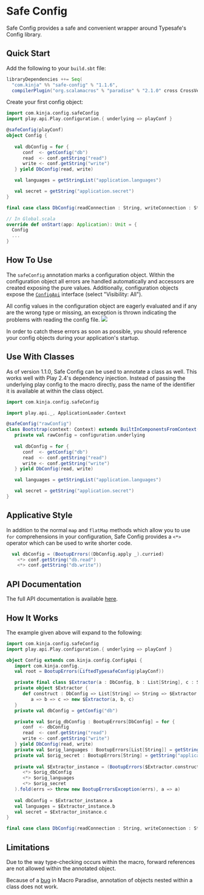 # Safe Config

Safe Config provides a safe and convenient wrapper around Typesafe's Config library.

## Quick Start
Add the following to your `build.sbt` file:
```scala
libraryDependencies ++= Seq(
  "com.kinja" %% "safe-config" % "1.1.6",
  compilerPlugin("org.scalamacros" % "paradise" % "2.1.0" cross CrossVersion.full))
```
Create your first config object:
```scala
import com.kinja.config.safeConfig
import play.api.Play.configuration.{ underlying => playConf }

@safeConfig(playConf)
object Config {
   
   val dbConfig = for {
      conf  <- getConfig("db")
      read  <- conf.getString("read")
      write <- conf.getString("write")
   } yield DbConfig(read, write)

   val languages = getStringList("application.languages")

   val secret = getString("application.secret")
}

final case class DbConfig(readConnection : String, writeConnection : String)
```
```scala
// In Global.scala
override def onStart(app: Application): Unit = {
  Config
  ...
}
```

## How To Use
The `safeConfig` annotation marks a configuration object. Within the configuration object all errors are handled automatically and accessors are created exposing the pure values. Additionally, configuration objects expose the [`ConfigApi`](http://gawkermedia.github.io/safe-config/doc/#com.kinja.config.ConfigApi) interface (select "Visibility: All").

All config values in the configuration object are eagerly evaluated and if any are the wrong type or missing, an exception is thrown indicating the problems with reading the config file.
![](http://gawkermedia.github.io/safe-config/img/BootupErrorsException.png)

In order to catch these errors as soon as possible, you should reference your config objects during your application's startup.

## Use With Classes
As of version 1.1.0, Safe Config can be used to annotate a class as well. This works well with Play 2.4's dependency injection. Instead of passing the underlying play config to the macro directly, pass the name of the identifier it is available at within the class object.

```scala
import com.kinja.config.safeConfig

import play.api._, ApplicationLoader.Context

@safeConfig("rawConfig")
class Bootstrap(context: Context) extends BuiltInComponentsFromContext(context) {
   private val rawConfig = configuration.underlying
   
   val dbConfig = for {
      conf  <- getConfig("db")
      read  <- conf.getString("read")
      write <- conf.getString("write")
   } yield DbConfig(read, write)

   val languages = getStringList("application.languages")

   val secret = getString("application.secret")
}
```

## Applicative Style
In addition to the normal `map` and `flatMap` methods which allow you to use `for` comprehensions in your configuration, Safe Config provides a `<*>` operator which can be used to write shorter code.
```scala
  val dbConfig = (BootupErrors((DbConfig.apply _).curried)
    <*> conf.getString("db.read")
    <*> conf.getString("db.write"))
```

## API Documentation

The full API documentation is available [here](http://gawkermedia.github.io/safe-config/doc/#package).

## How It Works

The example given above will expand to the following:
```scala
import com.kinja.config.safeConfig
import play.api.Play.configuration.{ underlying => playConf }

object Config extends com.kinja.config.ConfigApi {
   import com.kinja.config._
   val root = BootupErrors(LiftedTypesafeConfig(playConf))

   private final class $Extractor(a : DbConfig, b : List[String], c : String)
   private object $Extractor {
      def construct : DbConfig => List[String] => String => $Extractor =
         a => b => c => new $Extractor(a, b, c)
   }
   private val dbConfig = getConfig("db")

   private val $orig_dbConfig : BootupErrors[DbConfig] = for {
      conf  <- dbConfig
      read  <- conf.getString("read")
      write <- conf.getString("write")
   } yield DbConfig(read, write)
   private val $orig_languages : BootupErrors[List[String]] = getStringList("application.languages")
   private val $orig_secret : BootupErrors[String] = getString("application.secret")
   
   private val $Extractor_instance = (BootupErrors($Extractor.construct)
      <*> $orig_dbConfig
      <*> $orig_languages
      <*> $orig_secret
   ).fold(errs => throw new BootupErrorsException(errs), a => a)
   
   val dbConfig = $Extractor_instance.a
   val languages = $Extractor_instance.b
   val secret = $Extractor_instance.c
}

final case class DbConfig(readConnection : String, writeConnection : String)
```

## Limitations

Due to the way type-checking occurs within the macro, forward references are not allowed within the annotated object.

Because of a [bug](https://github.com/scalamacros/paradise/issues/49) in Macro Paradise, annotation of objects nested within a class does not work.
